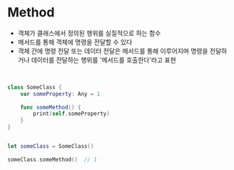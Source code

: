 # Method
- 객체가 클래스에서 정의된 행위를 실질적으로 하는 함수
- 메서드를 통해 객체에 명령을 전달할 수 있다
- 객체 간에 명령 전달 또는 데이터 전달은 메서드를 통해 이루어지며 명령을 전달하거나 데이터를 전달하는 행위를 '메서드를 호출한다'라고 표현
<br>

```swift
class SomeClass {
    var someProperty: Any = 1
  
    func someMethod() {
        print(self.someProperty)
    }
}


let someClass = SomeClass()
  
someClass.someMethod()  // 1
```
